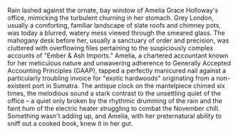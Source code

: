 Rain lashed against the ornate, bay window of Amelia Grace Holloway's office, mimicking the turbulent churning in her stomach.  Grey London, usually a comforting, familiar landscape of slate roofs and chimney pots, was today a blurred, watery mess viewed through the smeared glass. The mahogany desk before her, usually a sanctuary of order and precision, was cluttered with overflowing files pertaining to the suspiciously complex accounts of  "Ember & Ash Imports."  Amelia, a chartered accountant known for her meticulous nature and unwavering adherence to Generally Accepted Accounting Principles (GAAP), tapped a perfectly manicured nail against a particularly troubling invoice for "exotic hardwoods" originating from a non-existent port in Sumatra.  The antique clock on the mantelpiece chimed six times, the melodious sound a stark contrast to the unsettling quiet of the office – a quiet only broken by the rhythmic drumming of the rain and the faint hum of the electric heater struggling to combat the November chill.  Something wasn't adding up, and Amelia, with her preternatural ability to sniff out a cooked book, knew it in her gut.
